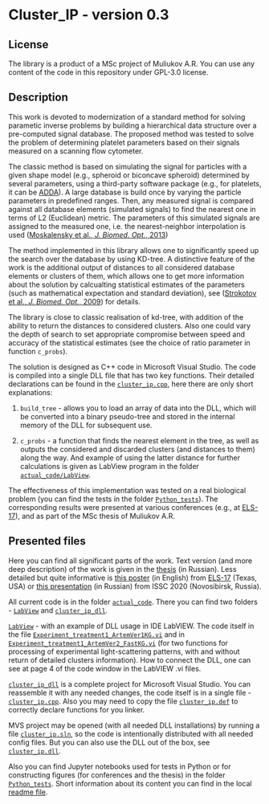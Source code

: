 # Cluster_IP - version 0.3

## License
The library is a product of a MSc project of Muliukov A.R. You can use any content of the code in this repository under GPL-3.0 license.

## Description

This work is devoted to modernization of a standard method for solving parametic inverse problems by building a hierarchical data structure over a pre-computed signal database. The proposed method was tested to solve the problem of determining platelet parameters based on their signals measured on a scanning flow cytometer.

The classic method is based on simulating the signal for particles with a given shape model (e.g., spheroid or biconcave spheroid) determined by several parameters, using a third-party software package (e.g., for platelets, it can be [ADDA](https://github.com/adda-team/adda)). A large database is build once by varying the particle parameters in predefined ranges. Then, any measured signal is compared against all database elements (simulated signals) to find the nearest one in terms of L2 (Euclidean) metric. The parameters of this simulated signals are assigned to the measured one, i.e. the nearest-neighbor interpolation is used ([Moskalensky et al., _J. Biomed. Opt._, 2013](http://doi.org/10.1117/1.JBO.18.1.017001)) 

The method implemented in this library allows one to significantly speed up the search over the database by using KD-tree. A distinctive feature of the work is the additional output of distances to all considered database elements or clusters of them, which allows one to get more information about the solution by calcualting statistical estimates of the parameters (such as mathematical expectation and standard deviation), see ([Strokotov et al., _J. Biomed. Opt._, 2009](http://doi.org/10.1117/1.3275471)) for details.

The library is close to classic realisation of kd-tree, with addition of the ability to return the distances to considered clusters. Also one could vary the depth of search to set appropriate compromise between speed and accuracy of the statistical estimates (see the choice of ratio parameter in function `c_probs`).

The solution is designed as C++ code in Microsoft Visual Studio. The code is compiled into a single DLL file that has two key functions. Their detailed declarations can be found in the [`cluster_ip.cpp`](actual_code/cluster_ip_dll/cluster_ip/cluster_ip.cpp), here there are only short explanations:

1) `build_tree` - allows you to load an array of data into the DLL, which will be converted into a binary pseudo-tree and stored in the internal memory of the DLL for subsequent use. 

2) `c_probs`  - a function that finds the nearest element in the tree, as well as outputs the considered and discarded clusters (and distances to them) along the way. And example of using the latter distance for further calculations is given as LabView program in the folder [`actual_code/LabView`](actual_code/LabView).

The effectiveness of this implementation was tested on a real biological problem (you can find the tests in the folder [`Python_tests`](Python_tests)). The corresponding results were presented at various conferences (e.g., at [ELS-17](https://www.giss.nasa.gov/staff/mmishchenko/ELS-XVII/)), and as part of the MSc thesis of Muliukov A.R.

## Presented files

Here you can find all significant parts of the work. Text version (and more deep description) of the work is given in the [thesis](Extra_info-Publications/Diploma_final_version.pdf) (in Russian). Less detailed but quite informative is [this poster](Extra_info-Publications/poster_clustering_ELS17.pdf) (in English) from [ELS-17](https://www.giss.nasa.gov/staff/mmishchenko/ELS-XVII/) (Texas, USA) or [this presentation](Extra_info-Publications/ISSC2020.pdf) (in Russian) from ISSC 2020 (Novosibirsk, Russia).

All current code is in the folder [`actual_code`](actual_code). There you can find two folders - [`LabView`](actual_code/LabView) and [`cluster_ip_dll`](actual_code/cluster_ip_dll). 

[`LabView`](actual_code/LabView) - with an example of DLL usage in IDE LabVIEW. 
The code itself in the file [`Experiment_treatment1_ArtemVer1KG.vi`](actual_code/LabView/Experiment_treatment1_ArtemVer1KG.vi) and in [`Experiment_treatment1_ArtemVer2_FastKG.vi`](actual_code/LabView/Experiment_treatment1_ArtemVer2_FastKG.vi) (for two functions for processing of experimental light-scattering patterns, with and without return of detailed clusters information). How to connect the DLL, one can see at page 4 of the code window in the LabVIEW .vi files.

[`cluster_ip_dll`](actual_code/cluster_ip_dll) is a complete project for Microsoft Visual Studio. You can reassemble it with any needed changes, the code itself is in a single file - [`cluster_ip.cpp`](actual_code/cluster_ip_dll/cluster_ip/cluster_ip.cpp). Also you may need to copy the file  [`cluster_ip.def`](actual_code/cluster_ip_dll/cluster_ip/cluster_ip.def) to correctly declare functions for you linker.

MVS project may be opened (with all needed DLL installations) by running a file [`cluster_ip.sln`](actual_code/cluster_ip_dll/cluster_ip.sln), so the code is intentionally distributed with all needed config files. But you can also use the DLL out of the box, see [`cluster_ip.dll`](actual_code/cluster_ip_dll/x64/Release/cluster_ip.dll).

Also you can find Jupyter notebooks used for tests in Python or for constructing figures (for conferences and the thesis) in the folder [`Python_tests`](Python_tests). Short information about its content you can find in the local [readme file](Python_tests/readme.txt).
